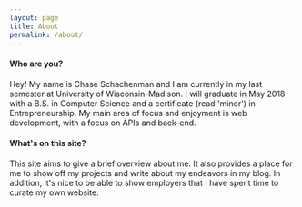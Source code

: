 ```yaml
---
layout: page
title: About
permalink: /about/
---
```


#### Who are you?

Hey! My name is Chase Schachenman and I am currently in my last semester at
University of Wisconsin-Madison. I will graduate in May 2018 with a B.S. in Computer Science
and a certificate (read 'minor') in Entrepreneurship. My main area of focus and enjoyment is
web development, with a focus on APIs and back-end.

#### What's on this site?

This site aims to give a brief overview about me. It also provides a place for me to show off
my projects and write about my endeavors in my blog. In addition, it's nice to be able to
show employers that I have spent time to curate my own website.
